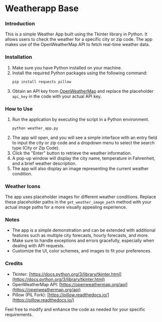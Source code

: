 # Weatherapp Base

### Introduction
This is a simple Weather App built using the Tkinter library in Python. It allows users to check the weather for a specific city or zip code. The app makes use of the OpenWeatherMap API to fetch real-time weather data.

### Installation
1. Make sure you have Python installed on your machine.
2. Install the required Python packages using the following command:
   ```bash
   pip install requests pillow
   ```
3. Obtain an API key from [OpenWeatherMap](https://openweathermap.org/api) and replace the placeholder `api_key` in the code with your actual API key.

### How to Use
1. Run the application by executing the script in a Python environment.
   ```bash
   python weather_app.py
   ```
2. The app will open, and you will see a simple interface with an entry field to input the city or zip code and a dropdown menu to select the search type (City or Zip Code).
3. Click the "Enter" button to retrieve the weather information.
4. A pop-up window will display the city name, temperature in Fahrenheit, and a brief weather description.
5. The app will also display an image representing the current weather condition.

### Weather Icons
The app uses placeholder images for different weather conditions. Replace these placeholder paths in the `get_weather_image_path` method with your actual image paths for a more visually appealing experience.

### Notes
- The app is a simple demonstration and can be extended with additional features such as multiple city forecasts, hourly forecasts, and more.
- Make sure to handle exceptions and errors gracefully, especially when dealing with API requests.
- Customize the UI, color schemes, and images to fit your preferences.

### Credits
- Tkinter: [https://docs.python.org/3/library/tkinter.html](https://docs.python.org/3/library/tkinter.html)
- OpenWeatherMap API: [https://openweathermap.org/api](https://openweathermap.org/api)
- Pillow (PIL Fork): [https://pillow.readthedocs.io/](https://pillow.readthedocs.io/)

Feel free to modify and enhance the code as needed for your specific requirements.
